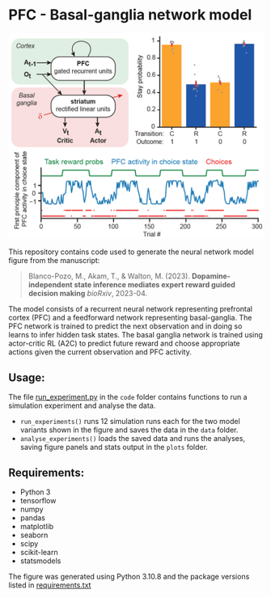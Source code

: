 # PFC - Basal-ganglia network model

![Figure](./plots/figure.png)

This repository contains code used to generate the neural network model figure from the manuscript:

> Blanco-Pozo, M., Akam, T., &  Walton, M. (2023).  **Dopamine-independent state inference mediates expert reward guided decision making**  *bioRxiv*, 2023-04.

The model consists of a recurrent neural network representing prefrontal cortex (PFC) and a feedforward network representing basal-ganglia.  The PFC network is trained to predict the next observation and in doing so learns to infer hidden task states.  The basal ganglia network is trained using actor-critic RL (A2C) to predict future reward and choose appropriate actions given the current observation and PFC activity.  

## Usage:

The file [run_experiment.py](./code/run_experiment.py) in the `code` folder contains functions to run a simulation experiment and analyse the data.

-  `run_experiments()` runs 12 simulation runs each for the two model variants shown in the figure and saves the data in the `data` folder.
-  `analyse_experiments()` loads the saved data and runs the analyses, saving figure panels and stats output in the `plots` folder.

## Requirements:

- Python 3
- tensorflow
- numpy
- pandas
- matplotlib
- seaborn
- scipy
- scikit-learn
- statsmodels

The figure was generated using Python 3.10.8 and the package versions listed in [requirements.txt](./requirements.txt)

 
